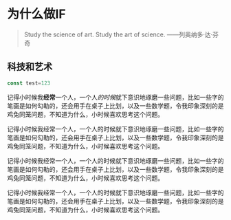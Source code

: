# 为什么做IF

> Study the science of art. Study the art of science. ——列奥纳多·达·芬奇

## 科技和艺术

```ts
const test=123
```

记得小时候我**经常**一个人，一个人*的时候*就下意识地琢磨一些问题，比如一些字的笔画是如何勾勒的，还会用手在桌子上比划，以及一些数学题，令我印象深刻的是鸡兔同笼问题，不知道为什么，小时候喜欢思考这个问题。

记得小时候我经常一个人，一个人的时候就下意识地琢磨一些问题，比如一些字的笔画是如何勾勒的，还会用手在桌子上比划，以及一些数学题，令我印象深刻的是鸡兔同笼问题，不知道为什么，小时候喜欢思考这个问题。

记得小时候我经常一个人，一个人的时候就下意识地琢磨一些问题，比如一些字的笔画是如何勾勒的，还会用手在桌子上比划，以及一些数学题，令我印象深刻的是鸡兔同笼问题，不知道为什么，小时候喜欢思考这个问题。

记得小时候我经常一个人，一个人的时候就下意识地琢磨一些问题，比如一些字的笔画是如何勾勒的，还会用手在桌子上比划，以及一些数学题，令我印象深刻的是鸡兔同笼问题，不知道为什么，小时候喜欢思考这个问题。